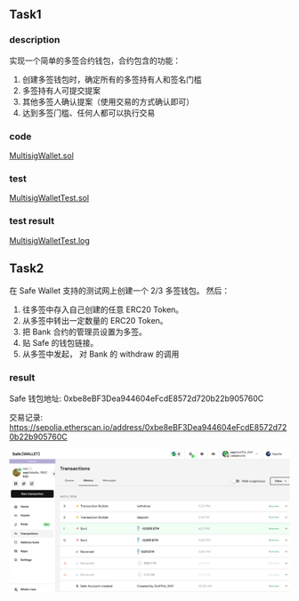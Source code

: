 
## Task1

### description
实现⼀个简单的多签合约钱包，合约包含的功能：
1. 创建多签钱包时，确定所有的多签持有⼈和签名门槛
2. 多签持有⼈可提交提案
3. 其他多签⼈确认提案（使⽤交易的⽅式确认即可）
4. 达到多签⻔槛、任何⼈都可以执⾏交易

### code
[MultisigWallet.sol](./src/MultisigWallet.sol)

### test
[MultisigWalletTest.sol](./test/MultisigWalletTest.sol)

### test result
[MultisigWalletTest.log](./test/MultisigWalletTest.log)

## Task2
在 Safe Wallet 支持的测试网上创建一个 2/3 多签钱包。
然后：
1. 往多签中存入自己创建的任意 ERC20 Token。
2. 从多签中转出一定数量的 ERC20 Token。
3. 把 Bank 合约的管理员设置为多签。
4. 贴 Safe 的钱包链接。
5. 从多签中发起， 对 Bank 的 withdraw 的调用

### result
Safe 钱包地址: 0xbe8eBF3Dea944604eFcdE8572d720b22b905760C

交易记录: https://sepolia.etherscan.io/address/0xbe8eBF3Dea944604eFcdE8572d720b22b905760C

![image](./test/testSafeWallet.png)





